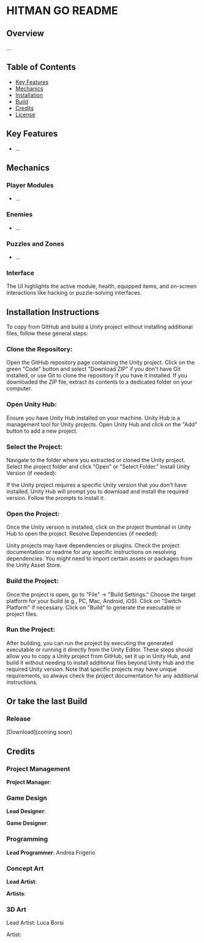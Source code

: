 # HITMAN GO README

## Overview
...

## Table of Contents
- [Key Features](#Key-Features)
- [Mechanics](#Mechanics)
- [Installation](#Installation-Instructions)
- [Build](#Or-take-the-last-Build)
- [Credits](#Credits)
- [License](#license)

## Key Features
- ...

## Mechanics

### Player Modules

- ...

### Enemies

- ...

### Puzzles and Zones

- ...

### Interface

The UI highlights the active module, health, equipped items, and on-screen interactions like hacking or puzzle-solving interfaces.

## Installation Instructions

To copy from GitHub and build a Unity project without installing additional files, follow these general steps:

### Clone the Repository:

Open the GitHub repository page containing the Unity project.
Click on the green "Code" button and select "Download ZIP" if you don't have Git installed, or use Git to clone the repository if you have it installed.
If you downloaded the ZIP file, extract its contents to a dedicated folder on your computer.
### Open Unity Hub:

Ensure you have Unity Hub installed on your machine. Unity Hub is a management tool for Unity projects.
Open Unity Hub and click on the "Add" button to add a new project.
### Select the Project:

Navigate to the folder where you extracted or cloned the Unity project.
Select the project folder and click "Open" or "Select Folder."
Install Unity Version (if needed):

If the Unity project requires a specific Unity version that you don't have installed, Unity Hub will prompt you to download and install the required version. Follow the prompts to install it.
### Open the Project:

Once the Unity version is installed, click on the project thumbnail in Unity Hub to open the project.
Resolve Dependencies (if needed):

Unity projects may have dependencies or plugins. Check the project documentation or readme for any specific instructions on resolving dependencies. You might need to import certain assets or packages from the Unity Asset Store.
### Build the Project:

Once the project is open, go to "File" -> "Build Settings."
Choose the target platform for your build (e.g., PC, Mac, Android, iOS).
Click on "Switch Platform" if necessary.
Click on "Build" to generate the executable or project files.
### Run the Project:

After building, you can run the project by executing the generated executable or running it directly from the Unity Editor.
These steps should allow you to copy a Unity project from GitHub, set it up in Unity Hub, and build it without needing to install additional files beyond Unity Hub and the required Unity version. Note that specific projects may have unique requirements, so always check the project documentation for any additional instructions.

## Or take the last Build

### Release

[Download](coming soon)

## Credits

### Project Management

**Project Manager**: 

### Game Design

**Lead Designer**: 

**Game Designer**: 

### Programming

**Lead Programmer**: Andrea Frigerio

### Concept Art

**Lead Artist**: 

**Artists**: 

### 3D Art

Lead Artist: Luca Borsi

Artist: 

